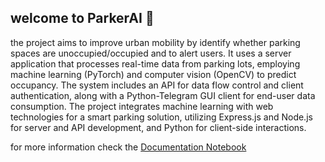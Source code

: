 ## welcome to ParkerAI 👋

the project aims to improve urban mobility by identify whether parking spaces are unoccupied/occupied and to alert users.
It uses a server application that processes real-time data from parking lots, employing machine learning (PyTorch) and computer vision (OpenCV) to predict occupancy. 
The system includes an API for data flow control and client authentication, along with a Python-Telegram GUI client for end-user data consumption.
The project integrates machine learning with web technologies for a smart parking solution, utilizing Express.js and Node.js for server and API development, and Python for client-side interactions.

for more information check the [Documentation Notebook](https://github.com/parkingLotsNotifier/.github/blob/main/ParkerAI_Project_Notebook_Final.pdf)
